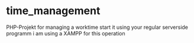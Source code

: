 # time_management
PHP-Projekt for managing a worktime 
start it using your regular serverside programm 
i am using a XAMPP for this operation 
